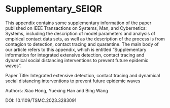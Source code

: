 # Supplementary_SEIQR

This appendix contains some supplementary information of the paper published on IEEE Transactions on Systems, Man, and Cybernetics: Systems, including the description of model parameters and analysis of empirical contact data sets, as well as the description of the process is from contagion to detection, contact tracing and quarantine. The main body of our article refers to this appendix, which is entitled “Supplementary information for integrated extensive detection, contact tracing and dynamical social distancing interventions to prevent future epidemic waves”. 

Paper Title: Integrated extensive detection, contact tracing and dynamical social distancing interventions to prevent future epidemic waves

Authors: Xiao Hong, Yuexing Han and Bing Wang

DOI: 10.1109/TSMC.2023.3283091
